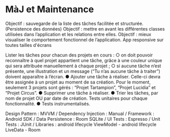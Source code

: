 # MàJ et Maintenance 

Objectif : sauvegarde de la liste des tâches facilitée et structurée. (Persistence des données)
Objectif : mettre en avant les différentes classes utilisées dans l’application et les
relations entre elles.
Objectif : mieux visualiser le comportement fonctionnel de l’application.
App responsive sur toutes tailles d'écrans 


Lister les tâches pour chacun des projets en cours :
○ on doit pouvoir reconnaître à quel projet appartient une tâche, grâce à une
couleur unique qui sera attribuée manuellement à chaque projet ;
○ si aucune tâche n’est présente, une illustration et un message (“Tu n’as
aucune tâche à traiter”) doivent apparaître à l’écran.
● Ajouter une tâche à réaliser. Celle-ci devra être assignée à un projet au moment de
sa création. Pour le moment, seulement 3 projets sont gérés : “Projet Tartampion”,
“Projet Lucidia” et “Projet Circus”.
● Supprimer une tâche à réaliser.
● Trier les tâches, par nom de projet OU par date de création.
Tests unitaires pour chaque fonctionnalité.
● Tests instrumentalisés.

Design Pattern : MVVM / Dependency Injection : Manual / Framework : Android SDK / Data Persistence : Room SQLite / UI Tests : Espresso / Unit Tests : JUnit / Libraries : android lifecycle ViewModel - 
android lifecycle LiveData - Room


